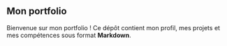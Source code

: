 ## Mon portfolio

Bienvenue sur mon portfolio ! Ce dépôt contient mon profil, mes projets et mes compétences sous format **Markdown**.  